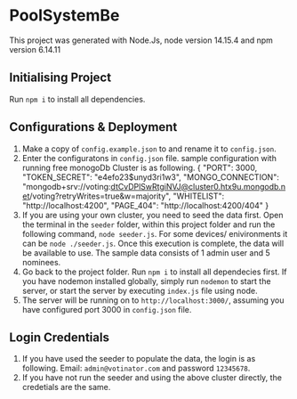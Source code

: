 # PoolSystemBe

This project was generated with Node.Js, node version 14.15.4 and  npm version 6.14.11

## Initialising Project

Run `npm i` to install all dependencies.

## Configurations & Deployment

1. Make a copy of `config.example.json` to and rename it to `config.json`.
2. Enter the configuratons in `config.json` file. sample configuration with running free monogoDb Cluster is as following.
{
    "PORT": 3000,
    "TOKEN_SECRET": "e4efo23$unyd3ri1w3",
    "MONGO_CONNECTION": "mongodb+srv://voting:dtCvDPlSwRtgiNVJ@cluster0.htx9u.mongodb.net/voting?retryWrites=true&w=majority",
    "WHITELIST": "http://localhost:4200",
    "PAGE_404": "http://localhost:4200/404"
}
3. If you are using your own cluster, you need to seed the data first. Open the terminal in the `seeder` folder, within this project folder and run the following command, `node seeder.js`. For some devices/ enivironments it can be `node ./seeder.js`. Once this execution is complete, the data will be available to use. The sample data consists of 1 admin user and 5 nominees.
4. Go back to the project folder. Run `npm i` to install all dependecies first. If you have nodemon installed globally, simply run `nodemon` to start the server, or start the server by executing `index.js` file using node.
5. The server will be running on to `http://localhost:3000/`, assuming you have configured port 3000 in `config.json` file. 


## Login Credentials

1. If you have used the seeder to populate the data, the login is as following. Email: `admin@votinator.com` and password `12345678`.
2. If you have not run the seeder and using the above cluster directly, the credetials are the same.